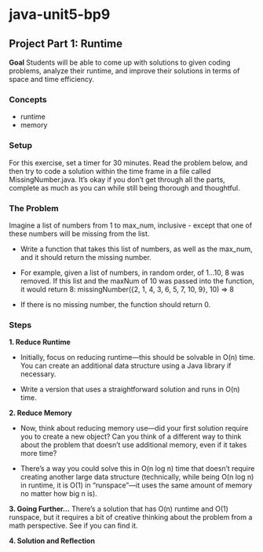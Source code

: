 # java-unit5-bp9
<h2><strong>Project Part 1: Runtime</strong></h2>

<strong>Goal</strong>
Students will be able to come up with solutions to given coding problems, analyze their runtime, and improve their solutions in terms of space and time efficiency.

<h3><strong>Concepts</strong></h3>

 - runtime
 - memory

<h3><strong>Setup</strong></h3>

For this exercise, set a timer for 30 minutes. Read the problem below, and then try to code a solution within the time frame in a file called MissingNumber.java. It’s okay if you don’t get through all the parts, complete as much as you can while still being thorough and thoughtful.

<h3><strong>The Problem </strong></h3>

Imagine a list of numbers from 1 to max_num, inclusive - except that one of these numbers will be missing from the list.

 - Write a function that takes this list of numbers, as well as the max_num, and it should return the missing number.

 - For example, given a list of numbers, in random order, of 1…10, 8 was removed. If this list and the maxNum of 10 was passed into the function, it would return 8: missingNumber({2, 1, 4, 3, 6, 5, 7, 10, 9}, 10) ⇒ 8

 - If there is no missing number, the function should return 0.

<h3><strong>Steps</strong></h3>
<strong>1. Reduce Runtime</strong>

 - Initially, focus on reducing runtime—this should be solvable in O(n) time. You can create an additional data structure using a Java library if necessary.

 - Write a version that uses a straightforward solution and runs in O(n) time.

<strong>2. Reduce Memory</strong>

 - Now, think about reducing memory use—did your first solution require you to create a new object? Can you think of a different way to think about the problem that doesn’t use additional memory, even if it takes more time?

 - There’s a way you could solve this in O(n log n) time that doesn’t require creating another large data structure (technically, while being O(n log n) in runtime, it is O(1) in “runspace”—it uses the same amount of memory no matter how big n is).

<strong>3. Going Further…</strong>
There’s a solution that has O(n) runtime and O(1) runspace, but it requires a bit of creative thinking about the problem from a math perspective. See if you can find it.

<strong>4. Solution and Reflection</strong>
